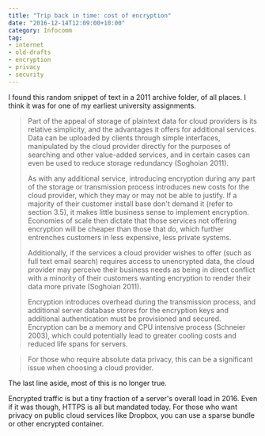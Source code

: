 ```yaml
---
title: "Trip back in time: cost of encryption"
date: "2016-12-14T12:09:00+10:00"
category: Infocomm
tag:
- internet 
- old-drafts
- encryption
- privacy
- security
---
```

I found this random snippet of text in a 2011 archive folder, of all places. I think it was for one of my earliest university assignments.

> Part of the appeal of storage of plaintext data for cloud providers is its relative simplicity, and the advantages it offers for additional services. Data can be uploaded by clients through simple interfaces, manipulated by the cloud provider directly for the purposes of searching and other value-added services, and in certain cases can even be used to reduce storage redundancy (Soghoian 2011).
> 
> As with any additional service, introducing encryption during any part of the storage or transmission process introduces new costs for the cloud provider, which they may or may not be able to justify. If a majority of their customer install base don't demand it (refer to section 3.5), it makes little business sense to implement encryption. Economies of scale then dictate that those services not offering encryption will be cheaper than those that do, which further entrenches customers in less expensive, less private systems.
> 
> Additionally, if the services a cloud provider wishes to offer (such as full text email search) requires access to unencrypted data, the cloud provider may perceive their business needs as being in direct conflict with a minority of their customers wanting encryption to render their data more private (Soghoian 2011).
> 
> Encryption introduces overhead during the transmission process, and additional server database stores for the encryption keys and additional authentication must be provisioned and secured. Encryption can be a memory and CPU intensive process (Schneier 2003), which could potentially lead to greater cooling costs and reduced life spans for servers.

> For those who require absolute data privacy, this can be a significant issue when choosing a cloud provider.

The last line aside, most of this is no longer true.

Encrypted traffic is but a tiny fraction of a server's overall load in 2016. Even if it was though, HTTPS is all but mandated today. For those who want privacy on public cloud services like Dropbox, you can use a sparse bundle or other encrypted container.


